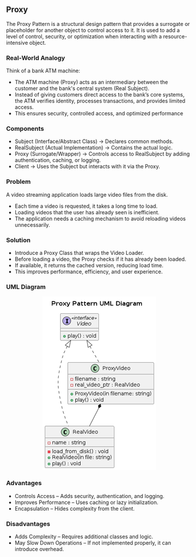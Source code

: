 ## Proxy

The Proxy Pattern is a structural design pattern that provides a surrogate or placeholder for another object to control access to it. It is used to add a level of control, security, or optimization when interacting with a resource-intensive object.

### Real-World Analogy
Think of a bank ATM machine:

- The ATM machine (Proxy) acts as an intermediary between the customer and the bank's central system (Real Subject).
- Instead of giving customers direct access to the bank’s core systems, the ATM verifies identity, processes transactions, and provides limited access.
- This ensures security, controlled access, and optimized performance

### Components
- Subject (Interface/Abstract Class) → Declares common methods.
- RealSubject (Actual Implementation) → Contains the actual logic.
- Proxy (Surrogate/Wrapper) → Controls access to RealSubject by adding authentication, caching, or logging.
- Client → Uses the Subject but interacts with it via the Proxy.

### Problem
A video streaming application loads large video files from the disk.

- Each time a video is requested, it takes a long time to load.
- Loading videos that the user has already seen is inefficient.
- The application needs a caching mechanism to avoid reloading videos unnecessarily.

### Solution
- Introduce a Proxy Class that wraps the Video Loader.
- Before loading a video, the Proxy checks if it has already been loaded.
- If available, it returns the cached version, reducing load time.
- This improves performance, efficiency, and user experience.

### UML Diagram

<p align="center">
  <img src="../../out/Structural_Design_Pattern/Proxy/proxy/proxy.png">
</p>

### Advantages
- Controls Access – Adds security, authentication, and logging.
- Improves Performance – Uses caching or lazy initialization.
- Encapsulation – Hides complexity from the client.

### Disadvantages
- Adds Complexity – Requires additional classes and logic.
- May Slow Down Operations – If not implemented properly, it can introduce overhead.

